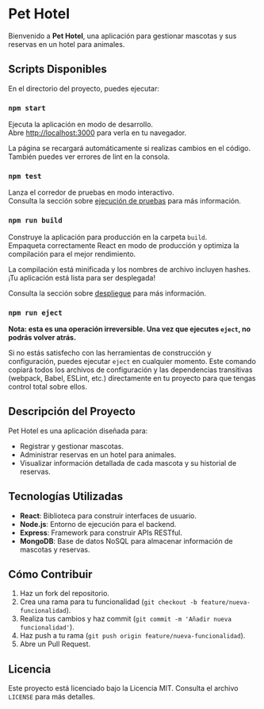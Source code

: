 # Pet Hotel

Bienvenido a **Pet Hotel**, una aplicación para gestionar mascotas y sus reservas en un hotel para animales.

## Scripts Disponibles

En el directorio del proyecto, puedes ejecutar:

### `npm start`

Ejecuta la aplicación en modo de desarrollo.\
Abre [http://localhost:3000](http://localhost:3000) para verla en tu navegador.

La página se recargará automáticamente si realizas cambios en el código.\
También puedes ver errores de lint en la consola.

### `npm test`

Lanza el corredor de pruebas en modo interactivo.\
Consulta la sección sobre [ejecución de pruebas](https://facebook.github.io/create-react-app/docs/running-tests) para más información.

### `npm run build`

Construye la aplicación para producción en la carpeta `build`.\
Empaqueta correctamente React en modo de producción y optimiza la compilación para el mejor rendimiento.

La compilación está minificada y los nombres de archivo incluyen hashes.\
¡Tu aplicación está lista para ser desplegada!

Consulta la sección sobre [despliegue](https://facebook.github.io/create-react-app/docs/deployment) para más información.

### `npm run eject`

**Nota: esta es una operación irreversible. Una vez que ejecutes `eject`, no podrás volver atrás.**

Si no estás satisfecho con las herramientas de construcción y configuración, puedes ejecutar `eject` en cualquier momento. Este comando copiará todos los archivos de configuración y las dependencias transitivas (webpack, Babel, ESLint, etc.) directamente en tu proyecto para que tengas control total sobre ellos.

## Descripción del Proyecto

Pet Hotel es una aplicación diseñada para:

- Registrar y gestionar mascotas.
- Administrar reservas en un hotel para animales.
- Visualizar información detallada de cada mascota y su historial de reservas.

## Tecnologías Utilizadas

- **React**: Biblioteca para construir interfaces de usuario.
- **Node.js**: Entorno de ejecución para el backend.
- **Express**: Framework para construir APIs RESTful.
- **MongoDB**: Base de datos NoSQL para almacenar información de mascotas y reservas.

## Cómo Contribuir

1. Haz un fork del repositorio.
2. Crea una rama para tu funcionalidad (`git checkout -b feature/nueva-funcionalidad`).
3. Realiza tus cambios y haz commit (`git commit -m 'Añadir nueva funcionalidad'`).
4. Haz push a tu rama (`git push origin feature/nueva-funcionalidad`).
5. Abre un Pull Request.

## Licencia

Este proyecto está licenciado bajo la Licencia MIT. Consulta el archivo `LICENSE` para más detalles.
